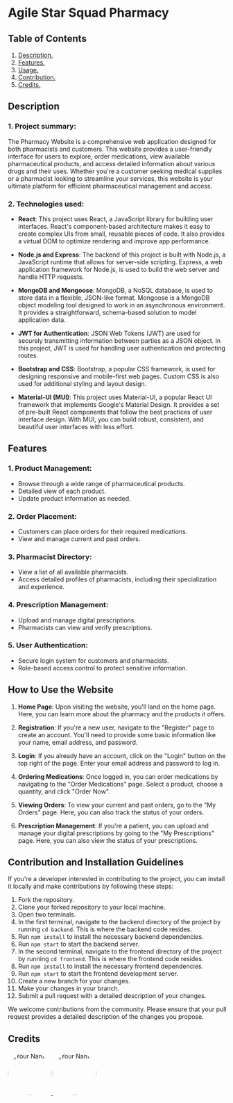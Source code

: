 # Agile Star Squad Pharmacy

## Table of Contents

1. [ Description. ](#desc)
2. [ Features. ](#feats)
3. [ Usage. ](#usage)
4. [ Contribution. ](#contribution)
5. [ Credits. ](#credits)

<a name="desc"></a>

## Description

### 1. Project summary:

The Pharmacy Website is a comprehensive web application designed for both pharmacists and customers. This website provides a user-friendly interface for users to explore, order medications, view available pharmaceutical products, and access detailed information about various drugs and their uses. Whether you're a customer seeking medical supplies or a pharmacist looking to streamline your services, this website is your ultimate platform for efficient pharmaceutical management and access.

### 2. Technologies used:

- **React**: This project uses React, a JavaScript library for building user interfaces. React's component-based architecture makes it easy to create complex UIs from small, reusable pieces of code. It also provides a virtual DOM to optimize rendering and improve app performance.

- **Node.js and Express**: The backend of this project is built with Node.js, a JavaScript runtime that allows for server-side scripting. Express, a web application framework for Node.js, is used to build the web server and handle HTTP requests.

- **MongoDB and Mongoose**: MongoDB, a NoSQL database, is used to store data in a flexible, JSON-like format. Mongoose is a MongoDB object modeling tool designed to work in an asynchronous environment. It provides a straightforward, schema-based solution to model application data.

- **JWT for Authentication**: JSON Web Tokens (JWT) are used for securely transmitting information between parties as a JSON object. In this project, JWT is used for handling user authentication and protecting routes.

- **Bootstrap and CSS**: Bootstrap, a popular CSS framework, is used for designing responsive and mobile-first web pages. Custom CSS is also used for additional styling and layout design.

- **Material-UI (MUI)**: This project uses Material-UI, a popular React UI framework that implements Google's Material Design. It provides a set of pre-built React components that follow the best practices of user interface design. With MUI, you can build robust, consistent, and beautiful user interfaces with less effort.

<a name="feats"></a>

## Features

### 1. Product Management:

- Browse through a wide range of pharmaceutical products.
- Detailed view of each product.
- Update product information as needed.

### 2. Order Placement:

- Customers can place orders for their required medications.
- View and manage current and past orders.

### 3. Pharmacist Directory:

- View a list of all available pharmacists.
- Access detailed profiles of pharmacists, including their specialization and experience.

### 4. Prescription Management:

- Upload and manage digital prescriptions.
- Pharmacists can view and verify prescriptions.

### 5. User Authentication:

- Secure login system for customers and pharmacists.
- Role-based access control to protect sensitive information.

<a name="usage"></a>

## How to Use the Website

1. **Home Page**: Upon visiting the website, you'll land on the home page. Here, you can learn more about the pharmacy and the products it offers.

2. **Registration**: If you're a new user, navigate to the "Register" page to create an account. You'll need to provide some basic information like your name, email address, and password.

3. **Login**: If you already have an account, click on the "Login" button on the top right of the page. Enter your email address and password to log in.

4. **Ordering Medications**: Once logged in, you can order medications by navigating to the "Order Medications" page. Select a product, choose a quantity, and click "Order Now".

5. **Viewing Orders**: To view your current and past orders, go to the "My Orders" page. Here, you can also track the status of your orders.

6. **Prescription Management**: If you're a patient, you can upload and manage your digital prescriptions by going to the "My Prescriptions" page. Here, you can also view the status of your prescriptions.

<a name="contribution"></a>

## Contribution and Installation Guidelines

If you're a developer interested in contributing to the project, you can install it locally and make contributions by following these steps:

1. Fork the repository.
2. Clone your forked repository to your local machine.
3. Open two terminals.
4. In the first terminal, navigate to the backend directory of the project by running `cd backend`. This is where the backend code resides.
5. Run `npm install` to install the necessary backend dependencies.
6. Run `npm start` to start the backend server.
7. In the second terminal, navigate to the frontend directory of the project by running `cd frontend`. This is where the frontend code resides.
8. Run `npm install` to install the necessary frontend dependencies.
9. Run `npm start` to start the frontend development server.
10. Create a new branch for your changes.
11. Make your changes in your branch.
12. Submit a pull request with a detailed description of your changes.

We welcome contributions from the community. Please ensure that your pull request provides a detailed description of the changes you propose.

<a name="credits"></a>

## Credits

<div>
<a href="https://github.com/youssef-mostafa25">
  <img src="https://github.com/youssef-mostafa25.png" width="100" height="100" alt="Your Name" style="border-radius: 50%;">

  <a href="https://github.com/Assem-Mohamed">
  <img src="https://github.com/Assem-Mohamed.png" width="100" height="100" alt="Your Name" style="border-radius: 50%;">
</div>
